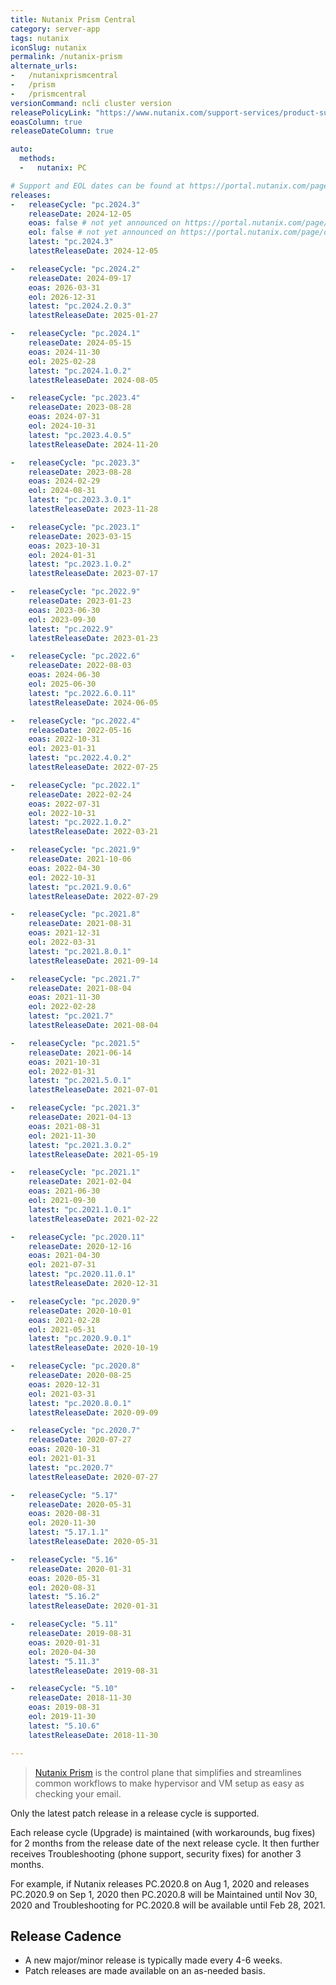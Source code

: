 ```yaml
---
title: Nutanix Prism Central
category: server-app
tags: nutanix
iconSlug: nutanix
permalink: /nutanix-prism
alternate_urls:
-   /nutanixprismcentral
-   /prism
-   /prismcentral
versionCommand: ncli cluster version
releasePolicyLink: "https://www.nutanix.com/support-services/product-support/support-policies-and-faqs"
eoasColumn: true
releaseDateColumn: true

auto:
  methods:
  -   nutanix: PC

# Support and EOL dates can be found at https://portal.nutanix.com/page/documents/eol/list?type=pc.
releases:
-   releaseCycle: "pc.2024.3"
    releaseDate: 2024-12-05
    eoas: false # not yet announced on https://portal.nutanix.com/page/documents/eol/list?type=pc
    eol: false # not yet announced on https://portal.nutanix.com/page/documents/eol/list?type=pc
    latest: "pc.2024.3"
    latestReleaseDate: 2024-12-05

-   releaseCycle: "pc.2024.2"
    releaseDate: 2024-09-17
    eoas: 2026-03-31
    eol: 2026-12-31
    latest: "pc.2024.2.0.3"
    latestReleaseDate: 2025-01-27

-   releaseCycle: "pc.2024.1"
    releaseDate: 2024-05-15
    eoas: 2024-11-30
    eol: 2025-02-28
    latest: "pc.2024.1.0.2"
    latestReleaseDate: 2024-08-05

-   releaseCycle: "pc.2023.4"
    releaseDate: 2023-08-28
    eoas: 2024-07-31
    eol: 2024-10-31
    latest: "pc.2023.4.0.5"
    latestReleaseDate: 2024-11-20

-   releaseCycle: "pc.2023.3"
    releaseDate: 2023-08-28
    eoas: 2024-02-29
    eol: 2024-08-31
    latest: "pc.2023.3.0.1"
    latestReleaseDate: 2023-11-28

-   releaseCycle: "pc.2023.1"
    releaseDate: 2023-03-15
    eoas: 2023-10-31
    eol: 2024-01-31
    latest: "pc.2023.1.0.2"
    latestReleaseDate: 2023-07-17

-   releaseCycle: "pc.2022.9"
    releaseDate: 2023-01-23
    eoas: 2023-06-30
    eol: 2023-09-30
    latest: "pc.2022.9"
    latestReleaseDate: 2023-01-23

-   releaseCycle: "pc.2022.6"
    releaseDate: 2022-08-03
    eoas: 2024-06-30
    eol: 2025-06-30
    latest: "pc.2022.6.0.11"
    latestReleaseDate: 2024-06-05

-   releaseCycle: "pc.2022.4"
    releaseDate: 2022-05-16
    eoas: 2022-10-31
    eol: 2023-01-31
    latest: "pc.2022.4.0.2"
    latestReleaseDate: 2022-07-25

-   releaseCycle: "pc.2022.1"
    releaseDate: 2022-02-24
    eoas: 2022-07-31
    eol: 2022-10-31
    latest: "pc.2022.1.0.2"
    latestReleaseDate: 2022-03-21

-   releaseCycle: "pc.2021.9"
    releaseDate: 2021-10-06
    eoas: 2022-04-30
    eol: 2022-10-31
    latest: "pc.2021.9.0.6"
    latestReleaseDate: 2022-07-29

-   releaseCycle: "pc.2021.8"
    releaseDate: 2021-08-31
    eoas: 2021-12-31
    eol: 2022-03-31
    latest: "pc.2021.8.0.1"
    latestReleaseDate: 2021-09-14

-   releaseCycle: "pc.2021.7"
    releaseDate: 2021-08-04
    eoas: 2021-11-30
    eol: 2022-02-28
    latest: "pc.2021.7"
    latestReleaseDate: 2021-08-04

-   releaseCycle: "pc.2021.5"
    releaseDate: 2021-06-14
    eoas: 2021-10-31
    eol: 2022-01-31
    latest: "pc.2021.5.0.1"
    latestReleaseDate: 2021-07-01

-   releaseCycle: "pc.2021.3"
    releaseDate: 2021-04-13
    eoas: 2021-08-31
    eol: 2021-11-30
    latest: "pc.2021.3.0.2"
    latestReleaseDate: 2021-05-19

-   releaseCycle: "pc.2021.1"
    releaseDate: 2021-02-04
    eoas: 2021-06-30
    eol: 2021-09-30
    latest: "pc.2021.1.0.1"
    latestReleaseDate: 2021-02-22

-   releaseCycle: "pc.2020.11"
    releaseDate: 2020-12-16
    eoas: 2021-04-30
    eol: 2021-07-31
    latest: "pc.2020.11.0.1"
    latestReleaseDate: 2020-12-31

-   releaseCycle: "pc.2020.9"
    releaseDate: 2020-10-01
    eoas: 2021-02-28
    eol: 2021-05-31
    latest: "pc.2020.9.0.1"
    latestReleaseDate: 2020-10-19

-   releaseCycle: "pc.2020.8"
    releaseDate: 2020-08-25
    eoas: 2020-12-31
    eol: 2021-03-31
    latest: "pc.2020.8.0.1"
    latestReleaseDate: 2020-09-09

-   releaseCycle: "pc.2020.7"
    releaseDate: 2020-07-27
    eoas: 2020-10-31
    eol: 2021-01-31
    latest: "pc.2020.7"
    latestReleaseDate: 2020-07-27

-   releaseCycle: "5.17"
    releaseDate: 2020-05-31
    eoas: 2020-08-31
    eol: 2020-11-30
    latest: "5.17.1.1"
    latestReleaseDate: 2020-05-31

-   releaseCycle: "5.16"
    releaseDate: 2020-01-31
    eoas: 2020-05-31
    eol: 2020-08-31
    latest: "5.16.2"
    latestReleaseDate: 2020-01-31

-   releaseCycle: "5.11"
    releaseDate: 2019-08-31
    eoas: 2020-01-31
    eol: 2020-04-30
    latest: "5.11.3"
    latestReleaseDate: 2019-08-31

-   releaseCycle: "5.10"
    releaseDate: 2018-11-30
    eoas: 2019-08-31
    eol: 2019-11-30
    latest: "5.10.6"
    latestReleaseDate: 2018-11-30

---
```


> [Nutanix Prism](https://www.nutanix.com/uk/products/prism) is the control plane that simplifies
> and streamlines common workflows to make hypervisor and VM setup as easy as checking your email.

Only the latest patch release in a release cycle is supported.

Each release cycle (Upgrade) is maintained (with workarounds, bug fixes) for 2 months from the
release date of the next release cycle. It then further receives Troubleshooting (phone support,
security fixes) for another 3 months.

For example, if Nutanix releases PC.2020.8 on Aug 1, 2020 and releases PC.2020.9 on Sep 1, 2020 then
PC.2020.8 will be Maintained until Nov 30, 2020 and Troubleshooting for PC.2020.8 will be available
until Feb 28, 2021.

## Release Cadence

* A new major/minor release is typically made every 4-6 weeks.
* Patch releases are made available on an as-needed basis.
